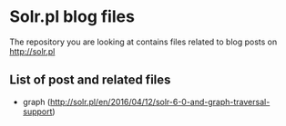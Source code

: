 # Solr.pl blog files
The repository you are looking at contains files related to blog posts on http://solr.pl

## List of post and related files
- graph (http://solr.pl/en/2016/04/12/solr-6-0-and-graph-traversal-support)
